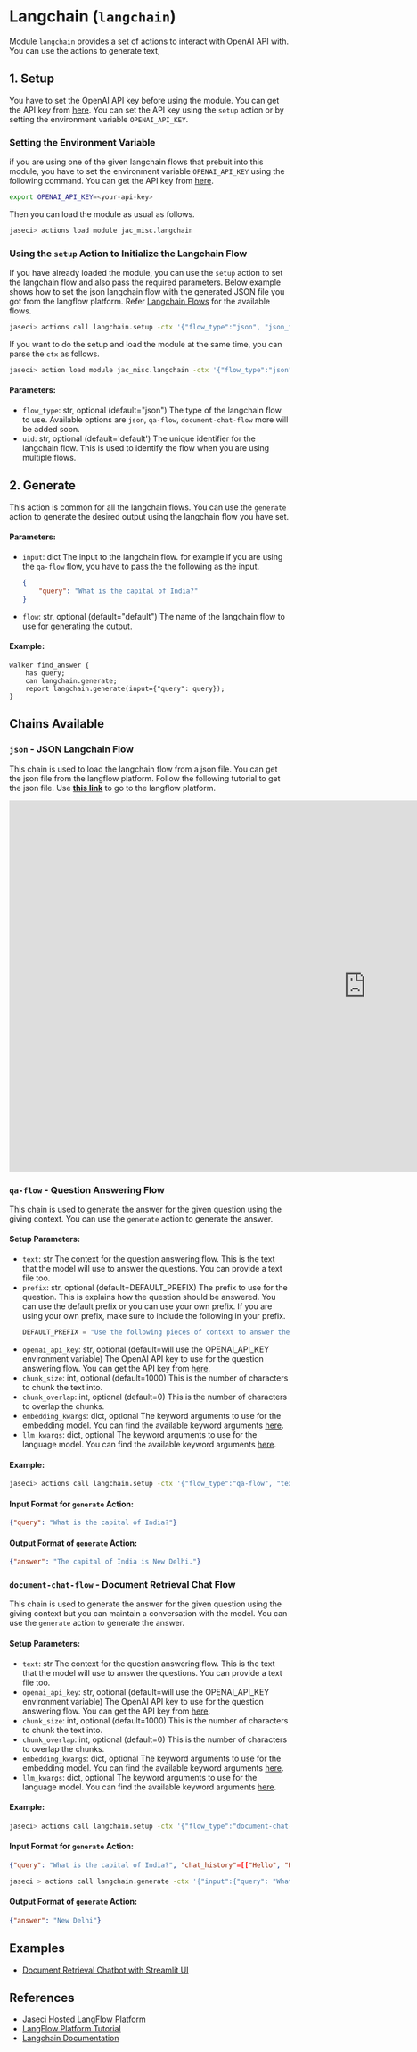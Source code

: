 # **Langchain (`langchain`)**

Module `langchain` provides a set of actions to interact with OpenAI API with. You can use the actions to generate text,

## **1. Setup**
You have to set the OpenAI API key before using the module. You can get the API key from [here](https://platform.openai.com/account/api-keys). You can set the API key using the `setup` action or by setting the environment variable `OPENAI_API_KEY`.

### Setting the Environment Variable
if you are using one of the given langchain flows that prebuit into this module, you have to set the environment variable `OPENAI_API_KEY` using the following command. You can get the API key from [here](https://platform.openai.com/account/api-keys).
```bash
export OPENAI_API_KEY=<your-api-key>
```
Then you can load the module as usual as follows.
```bash
jaseci> actions load module jac_misc.langchain
```
### Using the `setup` Action to Initialize the Langchain Flow
If you have already loaded the module, you can use the `setup` action to set the langchain flow and also pass the required parameters.
Below example shows how to set the json langchain flow with the generated JSON file you got from the langflow platform.
Refer [Langchain Flows]() for the available flows.
```bash
jaseci> actions call langchain.setup -ctx '{"flow_type":"json", "json_file": <path-to-json-file>}'
```
If you want to do the setup and load the module at the same time, you can parse the `ctx` as follows.
```bash
jaseci> action load module jac_misc.langchain -ctx '{"flow_type":"json", "json_file": <path-to-json-file>}'
```

#### Parameters:
- `flow_type`: str, optional (default="json")
    The type of the langchain flow to use. Available options are `json`, `qa-flow`, `document-chat-flow` more will be added soon.
- `uid`: str, optional (default='default')
    The unique identifier for the langchain flow. This is used to identify the flow when you are using multiple flows.

## **2. Generate**
This action is common for all the langchain flows. You can use the `generate` action to generate the desired output using the langchain flow you have set.
#### Parameters:

- `input`: dict
    The input to the langchain flow. for example if you are using the `qa-flow` flow, you have to pass the the following as the input.
    ```json
    {
        "query": "What is the capital of India?"
    }
    ```
- `flow`: str, optional (default="default")
    The name of the langchain flow to use for generating the output.

#### Example:
```jac
walker find_answer {
    has query;
    can langchain.generate;
    report langchain.generate(input={"query": query});
}
```

## Chains Available
### **`json`** - JSON Langchain Flow
This chain is used to load the langchain flow from a json file. You can get the json file from the langflow platform. Follow the following tutorial to get the json file. Use **[this link](https://jaseci-langflow.hf.space/)** to go to the langflow platform.

<iframe width="1280" height="665" src="https://www.youtube.com/embed/KJ-ux3hre4s?start=0?end=740" title="⛓️ LangFlow: Build Chatbots without Writing Code - LangChain" frameborder="0" allow="accelerometer; autoplay; clipboard-write; encrypted-media; gyroscope; picture-in-picture; web-share" allowfullscreen></iframe>

### **`qa-flow`** - Question Answering Flow
This chain is used to generate the answer for the given question using the giving context. You can use the `generate` action to generate the answer.

#### Setup Parameters:
- `text`: str
    The context for the question answering flow. This is the text that the model will use to answer the questions. You can provide a text file too.
- `prefix`: str, optional (default=DEFAULT_PREFIX)
    The prefix to use for the question. This is explains how the question should be answered. You can use the default prefix or you can use your own prefix. If you are using your own prefix, make sure to include the following in your prefix.
    ```python
    DEFAULT_PREFIX = "Use the following pieces of context to answer the question at the end. If you don't know the answer, just say that you don't know, don't try to make up an answer."
    ```
- `openai_api_key`: str, optional (default=will use the OPENAI_API_KEY environment variable)
    The OpenAI API key to use for the question answering flow. You can get the API key from [here](https://platform.openai.com/account/api-keys).
- `chunk_size`: int, optional (default=1000)
    This is the number of characters to chunk the text into.
- `chunk_overlap`: int, optional (default=0)
    This is the number of characters to overlap the chunks.
- `embedding_kwargs`: dict, optional
    The keyword arguments to use for the embedding model. You can find the available keyword arguments [here](https://python.langchain.com/en/latest/reference/modules/embeddings.html#langchain.embeddings.OpenAIEmbeddings).
- `llm_kwargs`: dict, optional
    The keyword arguments to use for the language model. You can find the available keyword arguments [here](https://python.langchain.com/en/latest/reference/modules/llms.html#langchain.llms.OpenAI).

#### Example:
```bash
jaseci> actions call langchain.setup -ctx '{"flow_type":"qa-flow", "text": "The capital of India is New Delhi."}'
```

#### Input Format for `generate` Action:
```json
{"query": "What is the capital of India?"}
```
#### Output Format of `generate` Action:
```json
{"answer": "The capital of India is New Delhi."}
```

### **`document-chat-flow`** - Document Retrieval Chat Flow
This chain is used to generate the answer for the given question using the giving context but you can maintain a conversation with the model. You can use the `generate` action to generate the answer.

#### Setup Parameters:
- `text`: str
    The context for the question answering flow. This is the text that the model will use to answer the questions. You can provide a text file too.
- `openai_api_key`: str, optional (default=will use the OPENAI_API_KEY environment variable)
    The OpenAI API key to use for the question answering flow. You can get the API key from [here](https://platform.openai.com/account/api-keys).
- `chunk_size`: int, optional (default=1000)
    This is the number of characters to chunk the text into.
- `chunk_overlap`: int, optional (default=0)
    This is the number of characters to overlap the chunks.
- `embedding_kwargs`: dict, optional
    The keyword arguments to use for the embedding model. You can find the available keyword arguments [here](https://python.langchain.com/en/latest/reference/modules/embeddings.html#langchain.embeddings.OpenAIEmbeddings).
- `llm_kwargs`: dict, optional
    The keyword arguments to use for the language model. You can find the available keyword arguments [here](https://python.langchain.com/en/latest/reference/modules/llms.html#langchain.llms.OpenAI).

#### Example:
```bash
jaseci> actions call langchain.setup -ctx '{"flow_type":"document-chat-flow", "text": "The capital of India is New Delhi."}'
```

#### Input Format for `generate` Action:
```json
{"query": "What is the capital of India?", "chat_history"=[["Hello", "Hi"]]}
```
```bash
jaseci > actions call langchain.generate -ctx '{"input":{"query": "What is the capital of India?"}}'
```
#### Output Format of `generate` Action:
```json
{"answer": "New Delhi"}
```

## Examples
- [Document Retrieval Chatbot with Streamlit UI](https://github.com/Jaseci-Labs/jaseci/tree/feature/langchain/examples/langchain_example/chatbot)

## References
- [Jaseci Hosted LangFlow Platform](https://jaseci-langflow.hf.space/)
- [LangFlow Platform Tutorial](https://www.youtube.com/watch?v=KJ-ux3hre4s)
- [Langchain Documentation](https://python.langchain.com/en/latest/)